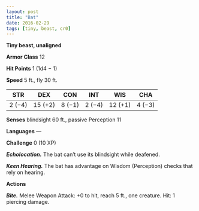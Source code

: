 ```yaml
---
layout: post
title: "Bat"
date: 2016-02-29
tags: [tiny, beast, cr0]
---
```


**Tiny beast, unaligned**

**Armor Class** 12

**Hit Points** 1 (1d4 − 1)

**Speed** 5 ft., fly 30 ft.

|   STR   |   DEX   |   CON   |   INT   |   WIS   |   CHA   |
|:-----:|:-----:|:-----:|:-----:|:-----:|:-----:|
| 2 (−4) | 15 (+2) | 8 (−1) | 2 (−4) | 12 (+1) | 4 (−3) |

**Senses** blindsight 60 ft., passive Perception 11 

**Languages** — 

**Challenge** 0 (10 XP)

***Echolocation.*** The bat can’t use its blindsight while deafened. 

***Keen Hearing.*** The bat has advantage on Wisdom (Perception) checks that rely on hearing. 

**Actions** 

***Bite.*** Melee Weapon Attack: +0 to hit, reach 5 ft., one creature. Hit: 1 piercing damage.
